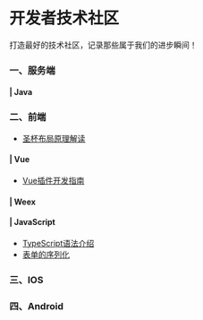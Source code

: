 # 开发者技术社区

打造最好的技术社区，记录那些属于我们的进步瞬间！

### 一、服务端

#### | Java

### 二、前端

* [圣杯布局原理解读](https://github.com/full-stack-developer-paradise/full-stack-developer-paradise.github.io/blob/master/_posts/2019-08-15-%E5%9C%A3%E6%9D%AF%E5%B8%83%E5%B1%80%E5%8E%9F%E7%90%86.md)

#### | Vue

* [Vue插件开发指南](https://github.com/fronted-knowledge-sharing/fronted-knowledge-sharing.github.io/blob/master/_posts/2019-07-23-Vue%E6%8F%92%E4%BB%B6%E5%BC%80%E5%8F%91.md)

#### | Weex

#### | JavaScript

* [TypeScript语法介绍](https://github.com/fronted-knowledge-sharing/fronted-knowledge-sharing.github.io/blob/master/_posts/2019-07-23-TypeScript%E8%AF%AD%E6%B3%95%E4%BB%8B%E7%BB%8D.md)
* [表单的序列化](https://github.com/fronted-knowledge-sharing/fronted-knowledge-sharing.github.io/blob/master/_posts/2019-07-29-%E8%A1%A8%E5%8D%95%E6%95%B0%E6%8D%AE%E5%BA%8F%E5%88%97%E5%8C%96.md)

### 三、IOS

### 四、Android
